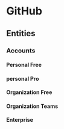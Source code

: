 # GitHub

## Entities

### Accounts

#### Personal Free

#### personal Pro

#### Organization Free

#### Organization Teams

#### Enterprise
